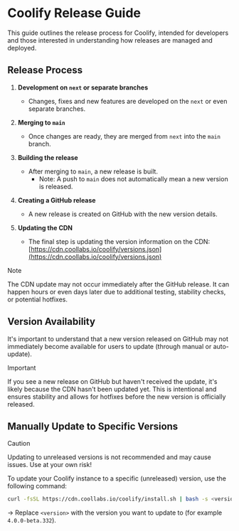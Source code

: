 # Coolify Release Guide

This guide outlines the release process for Coolify, intended for developers and those interested in understanding how releases are managed and deployed.

## Release Process

1. **Development on `next` or separate branches**
   - Changes, fixes and new features are developed on the `next` or even separate branches.

2. **Merging to `main`**
   - Once changes are ready, they are merged from `next` into the `main` branch.

3. **Building the release**
   - After merging to `main`, a new release is built.
        - Note: A push to `main` does not automatically mean a new version is released.

4. **Creating a GitHub release**
   - A new release is created on GitHub with the new version details.

5. **Updating the CDN**
   - The final step is updating the version information on the CDN:
     [https://cdn.coollabs.io/coolify/versions.json](https://cdn.coollabs.io/coolify/versions.json)

> [!NOTE]
> The CDN update may not occur immediately after the GitHub release. It can happen hours or even days later due to additional testing, stability checks, or potential hotfixes.


## Version Availability

It's important to understand that a new version released on GitHub may not immediately become available for users to update (through manual or auto-update).

> [!IMPORTANT]
> If you see a new release on GitHub but haven't received the update, it's likely because the CDN hasn't been updated yet. This is intentional and ensures stability and allows for hotfixes before the new version is officially released.

## Manually Update to Specific Versions

> [!CAUTION]  
> Updating to unreleased versions is not recommended and may cause issues. Use at your own risk!

To update your Coolify instance to a specific (unreleased) version, use the following command:

```bash
curl -fsSL https://cdn.coollabs.io/coolify/install.sh | bash -s <version>
```
-> Replace `<version>` with the version you want to update to (for example `4.0.0-beta.332`).
